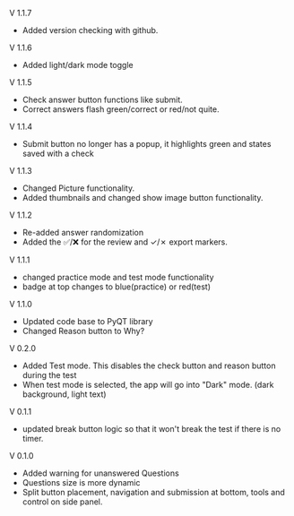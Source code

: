 V 1.1.7
- Added version checking with github. 

V 1.1.6
- Added light/dark mode toggle

V 1.1.5 
- Check answer button functions like submit.
- Correct answers flash green/correct or red/not quite.

V 1.1.4
- Submit button no longer has a popup, it highlights green and states saved with a check

V 1.1.3
- Changed Picture functionality.
- Added thumbnails and changed show image button functionality.

V 1.1.2
- Re-added answer randomization
- Added the ✅/❌ for the review and ✓/✗ export markers.

V 1.1.1
- changed practice mode and test mode functionality
- badge at top changes to blue(practice) or red(test)

V 1.1.0
- Updated code base to PyQT library
- Changed Reason button to Why?

V 0.2.0
- Added Test mode. This disables the check button and reason button during the test
- When test mode is selected, the app will go into "Dark" mode. (dark background, light text)

V 0.1.1
- updated break button logic so that it won't break the test if there is no timer.

V 0.1.0
- Added warning for unanswered Questions
- Questions size is more dynamic
- Split button placement, navigation and submission at bottom, tools and control on side panel. 
